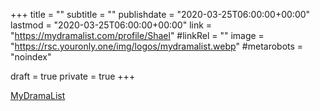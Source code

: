 +++
title = ""
subtitle = ""
publishdate = "2020-03-25T06:00:00+00:00"
lastmod = "2020-03-25T06:00:00+00:00"
link = "https://mydramalist.com/profile/Shael"
#linkRel = ""
image = "https://rsc.youronly.one/img/logos/mydramalist.webp"
#metarobots = "noindex"

draft = true
private = true
+++

[MyDramaList](https://mydramalist.com/profile/Shael "MyDramaList")
